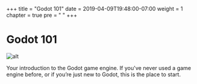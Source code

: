 +++
title = "Godot 101"
date = 2019-04-09T19:48:00-07:00
weight = 1
chapter = true
pre = "<i class='fas fa-graduation-cap'></i> "
+++

# <i class='fas fa-graduation-cap'></i> Godot 101

![alt](/godot_lessons/img/godot3_logo.png)

Your introduction to the Godot game engine. If you've never used a game engine
before, or if you’re just new to Godot, this is the place to start.